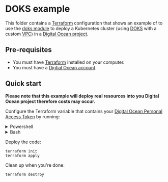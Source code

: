 # DOKS example

This folder contains a [Terraform](https://www.terraform.io/) configuration that shows an example of to use the [doks module](../../modules/services/doks) to deploy a Kubernetes cluster (using [DOKS](https://docs.digitalocean.com/products/kubernetes/) with a custom [VPC](https://docs.digitalocean.com/products/networking/vpc/)) in a [Digital Ocean project](https://www.digitalocean.com/).

## Pre-requisites

* You must have [Terraform](https://www.terraform.io/) installed on your computer.
* You must have a [Digtial Ocean account](https://www.digitalocean.com/).

## Quick start

**Please note that this example will deploy real resources into you Digital Ocean project therefore costs may occur.**

Configure the Terraform variable that contains your [Digital Ocean Personal Access Token](https://docs.digitalocean.com/reference/api/create-personal-access-token/) by running:

<details><summary>Powershell</summary>
<p>

```
$env:TF_VAR_do_token="(your personal access token)"
```

</p>
</details>

<details><summary>Bash</summary>
<p>

```
export TF_VAR_do_token="(your personal access token)"
```

</p>
</details>

Deploy the code:

```
terraform init
terraform apply
```

Clean up when you're done:

```
terraform destroy
```